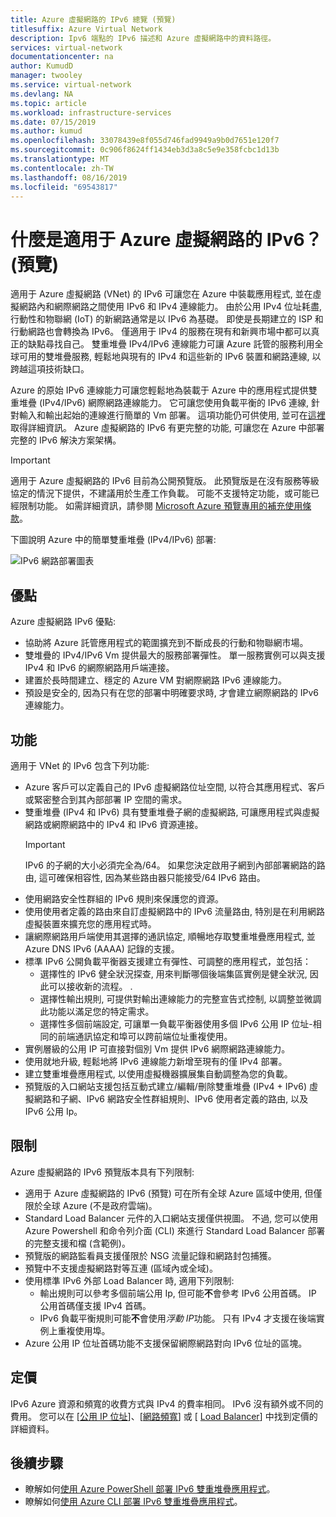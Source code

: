 ```yaml
---
title: Azure 虛擬網路的 IPv6 總覽 (預覽)
titlesuffix: Azure Virtual Network
description: Ipv6 端點的 IPv6 描述和 Azure 虛擬網路中的資料路徑。
services: virtual-network
documentationcenter: na
author: KumudD
manager: twooley
ms.service: virtual-network
ms.devlang: NA
ms.topic: article
ms.workload: infrastructure-services
ms.date: 07/15/2019
ms.author: kumud
ms.openlocfilehash: 33078439e8f055d746fad9949a9b0d7651e120f7
ms.sourcegitcommit: 0c906f8624ff1434eb3d3a8c5e9e358fcbc1d13b
ms.translationtype: MT
ms.contentlocale: zh-TW
ms.lasthandoff: 08/16/2019
ms.locfileid: "69543817"
---
```

# <a name="what-is-ipv6-for-azure-virtual-network-preview"></a>什麼是適用于 Azure 虛擬網路的 IPv6？ (預覽)

適用于 Azure 虛擬網路 (VNet) 的 IPv6 可讓您在 Azure 中裝載應用程式, 並在虛擬網路內和網際網路之間使用 IPv6 和 IPv4 連線能力。 由於公用 IPv4 位址耗盡, 行動性和物聯網 (IoT) 的新網路通常是以 IPv6 為基礎。 即使是長期建立的 ISP 和行動網路也會轉換為 IPv6。 僅適用于 IPv4 的服務在現有和新興市場中都可以真正的缺點尋找自己。 雙重堆疊 IPv4/IPv6 連線能力可讓 Azure 託管的服務利用全球可用的雙堆疊服務, 輕鬆地與現有的 IPv4 和這些新的 IPv6 裝置和網路連線, 以跨越這項技術缺口。

Azure 的原始 IPv6 連線能力可讓您輕鬆地為裝載于 Azure 中的應用程式提供雙重堆疊 (IPv4/IPv6) 網際網路連線能力。 它可讓您使用負載平衡的 IPv6 連線, 針對輸入和輸出起始的連線進行簡單的 Vm 部署。 這項功能仍可供使用, 並可在[這裡](../load-balancer/load-balancer-ipv6-overview.md)取得詳細資訊。
Azure 虛擬網路的 IPv6 有更完整的功能, 可讓您在 Azure 中部署完整的 IPv6 解決方案架構。

> [!Important]
> 適用于 Azure 虛擬網路的 IPv6 目前為公開預覽版。 此預覽版是在沒有服務等級協定的情況下提供，不建議用於生產工作負載。 可能不支援特定功能，或可能已經限制功能。 如需詳細資訊，請參閱 [Microsoft Azure 預覽專用的補充使用條款](https://azure.microsoft.com/support/legal/preview-supplemental-terms/)。

下圖說明 Azure 中的簡單雙重堆疊 (IPv4/IPv6) 部署:

![IPv6 網路部署圖表](./media/ipv6-support-overview/ipv6-sample-diagram.png)

## <a name="benefits"></a>優點

Azure 虛擬網路 IPv6 優點:

- 協助將 Azure 託管應用程式的範圍擴充到不斷成長的行動和物聯網市場。
- 雙堆疊的 IPv4/IPv6 Vm 提供最大的服務部署彈性。 單一服務實例可以與支援 IPv4 和 IPv6 的網際網路用戶端連接。
- 建置於長時間建立、穩定的 Azure VM 對網際網路 IPv6 連線能力。
- 預設是安全的, 因為只有在您的部署中明確要求時, 才會建立網際網路的 IPv6 連線能力。

## <a name="capabilities"></a>功能

適用于 VNet 的 IPv6 包含下列功能:

- Azure 客戶可以定義自己的 IPv6 虛擬網路位址空間, 以符合其應用程式、客戶或緊密整合到其內部部署 IP 空間的需求。
- 雙重堆疊 (IPv4 和 IPv6) 具有雙重堆疊子網的虛擬網路, 可讓應用程式與虛擬網路或網際網路中的 IPv4 和 IPv6 資源連接。
    > [!IMPORTANT]
    > IPv6 的子網的大小必須完全為/64。  如果您決定啟用子網到內部部署網路的路由, 這可確保相容性, 因為某些路由器只能接受/64 IPv6 路由。  
- 使用網路安全性群組的 IPv6 規則來保護您的資源。
- 使用使用者定義的路由來自訂虛擬網路中的 IPv6 流量路由, 特別是在利用網路虛擬裝置來擴充您的應用程式時。
- 讓網際網路用戶端使用其選擇的通訊協定, 順暢地存取雙重堆疊應用程式, 並 Azure DNS IPv6 (AAAA) 記錄的支援。 
- 標準 IPv6 公開負載平衡器支援建立有彈性、可調整的應用程式，並包括：
    - 選擇性的 IPv6 健全狀況探查, 用來判斷哪個後端集區實例是健全狀況, 因此可以接收新的流程。 .  
    - 選擇性輸出規則, 可提供對輸出連線能力的完整宣告式控制, 以調整並微調此功能以滿足您的特定需求。
    - 選擇性多個前端設定, 可讓單一負載平衡器使用多個 IPv6 公用 IP 位址-相同的前端通訊協定和埠可以跨前端位址重複使用。
- 實例層級的公用 IP 可直接對個別 Vm 提供 IPv6 網際網路連線能力。
- 使用就地升級, 輕鬆地將 IPv6 連線能力新增至現有的僅 IPv4 部署。
- 建立雙重堆疊應用程式, 以使用虛擬機器擴展集自動調整為您的負載。
- 預覽版的入口網站支援包括互動式建立/編輯/刪除雙重堆疊 (IPv4 + IPv6) 虛擬網路和子網、IPv6 網路安全性群組規則、IPv6 使用者定義的路由, 以及 IPv6 公用 Ip。  

## <a name="limitations"></a>限制
Azure 虛擬網路的 IPv6 預覽版本具有下列限制:
- 適用于 Azure 虛擬網路的 IPv6 (預覽) 可在所有全球 Azure 區域中使用, 但僅限於全球 Azure (不是政府雲端)。
- Standard Load Balancer 元件的入口網站支援僅供視圖。  不過, 您可以使用 Azure Powershell 和命令列介面 (CLI) 來進行 Standard Load Balancer 部署的完整支援和檔 (含範例)。   
- 預覽版的網路監看員支援僅限於 NSG 流量記錄和網路封包捕獲。
- 預覽中不支援虛擬網路對等互連 (區域內或全域)。
- 使用標準 IPv6 外部 Load Balancer 時, 適用下列限制: 
  - 輸出規則可以參考多個前端公用 Ip, 但可能**不**會參考 IPv6 公用首碼。 IP 公用首碼僅支援 IPv4 首碼。
  - IPv6 負載平衡規則可能**不**會使用*浮動 IP*功能。 只有 IPv4 才支援在後端實例上重複使用埠。
- Azure 公用 IP 位址首碼功能不支援保留網際網路對向 IPv6 位址的區塊。

## <a name="pricing"></a>定價

IPv6 Azure 資源和頻寬的收費方式與 IPv4 的費率相同。 IPv6 沒有額外或不同的費用。 您可以在 [[公用 IP 位址](https://azure.microsoft.com/pricing/details/ip-addresses/)]、[[網路頻寬](https://azure.microsoft.com/pricing/details/bandwidth/)] 或 [ [Load Balancer](https://azure.microsoft.com/pricing/details/load-balancer/)] 中找到定價的詳細資料。

## <a name="next-steps"></a>後續步驟

- 瞭解如何[使用 Azure PowerShell 部署 IPv6 雙重堆疊應用程式](virtual-network-ipv4-ipv6-dual-stack-powershell.md)。
- 瞭解如何[使用 Azure CLI 部署 IPv6 雙重堆疊應用程式](virtual-network-ipv4-ipv6-dual-stack-cli.md)。

